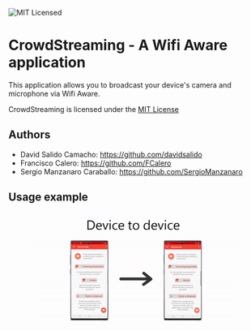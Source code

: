 ![MIT Licensed](https://img.shields.io/badge/license-MIT-green.svg)

# CrowdStreaming - A Wifi Aware application

This application allows you to broadcast your device's camera and microphone via Wifi Aware.

CrowdStreaming is licensed under the [MIT License](https://github.com/davidsalido/CrowdStreaming/blob/master/LICENSE)

## Authors

- David Salido Camacho: https://github.com/davidsalido
- Francisco Calero: https://github.com/FCalero
- Sergio Manzanaro Caraballo: https://github.com/SergioManzanaro

## Usage example

<p align="center">
  <img src="device_to_device.gif" width="80%">
</p>
